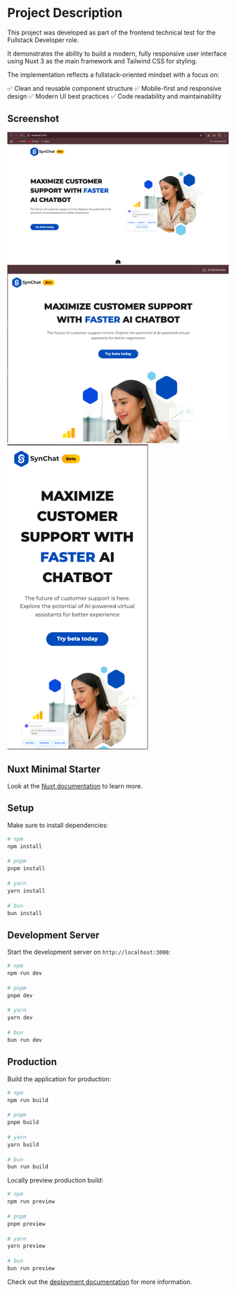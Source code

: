 # Project Description

This project was developed as part of the frontend technical test for the Fullstack Developer role.

It demonstrates the ability to build a modern, fully responsive user interface using Nuxt 3 as the main framework and Tailwind CSS for styling.

The implementation reflects a fullstack-oriented mindset with a focus on:

✅ Clean and reusable component structure
✅ Mobile-first and responsive design
✅ Modern UI best practices
✅ Code readability and maintainability

## Screenshot

![Large Screen Screenshot](public/screenshot/large-screen.png)
![Medium Screen Screenshot](public/screenshot/medium-screen.png)
![Small Screen Screenshot](public/screenshot/small-screen.png)

## Nuxt Minimal Starter

Look at the [Nuxt documentation](https://nuxt.com/docs/getting-started/introduction) to learn more.

## Setup

Make sure to install dependencies:

```bash
# npm
npm install

# pnpm
pnpm install

# yarn
yarn install

# bun
bun install
```

## Development Server

Start the development server on `http://localhost:3000`:

```bash
# npm
npm run dev

# pnpm
pnpm dev

# yarn
yarn dev

# bun
bun run dev
```

## Production

Build the application for production:

```bash
# npm
npm run build

# pnpm
pnpm build

# yarn
yarn build

# bun
bun run build
```

Locally preview production build:

```bash
# npm
npm run preview

# pnpm
pnpm preview

# yarn
yarn preview

# bun
bun run preview
```

Check out the [deployment documentation](https://nuxt.com/docs/getting-started/deployment) for more information.
